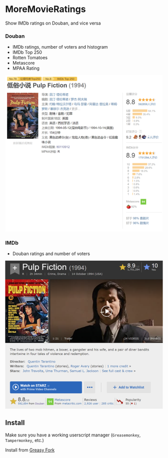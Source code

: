 # MoreMovieRatings
Show IMDb ratings on Douban, and vice versa

### Douban

* IMDb ratings, number of voters and histogram
* IMDb Top 250
* Rotten Tomatoes
* Metascore
* MPAA Rating

![Douban Screenshot](https://github.com/JayXon/MoreMovieRatings/raw/master/douban.png)

### IMDb

* Douban ratings and number of voters

![IMDb Screenshot](https://github.com/JayXon/MoreMovieRatings/raw/master/imdb.png)


## Install
Make sure you have a working userscript manager (`Greasemonkey`, `Tampermonkey`, etc.)

Install from [Greasy Fork](https://greasyfork.org/scripts/7687-moremovieratings)
